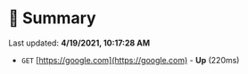 # 📖 Summary
Last updated: **4/19/2021, 10:17:28 AM**

- `GET` [https://google.com](https://google.com) - **Up** (220ms)
